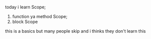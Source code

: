 today i learn Scope;

1. function ya method Scope;
2. block Scope

this is a basics but many people skip and i thinks they don't learn this
